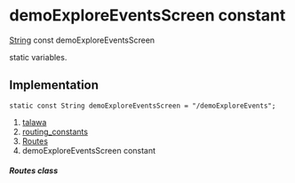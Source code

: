 
<div>

# demoExploreEventsScreen constant

</div>


[String](https://api.flutter.dev/flutter/dart-core/String-class.html)
const demoExploreEventsScreen



static variables.



## Implementation

``` language-dart
static const String demoExploreEventsScreen = "/demoExploreEvents";
```







1.  [talawa](../../index.html)
2.  [routing_constants](../../constants_routing_constants/)
3.  [Routes](../../constants_routing_constants/Routes-class.html)
4.  demoExploreEventsScreen constant

##### Routes class







